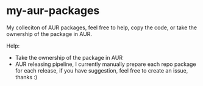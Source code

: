 # my-aur-packages
My colleciton of AUR packages, feel free to help, copy the code, or take the ownership of the package in AUR.


Help:
- Take the ownership of the package in AUR
- AUR releasing pipeline, I currently manually prepare each repo package for each release, if you have suggestion, feel free to create an issue, thanks :)
